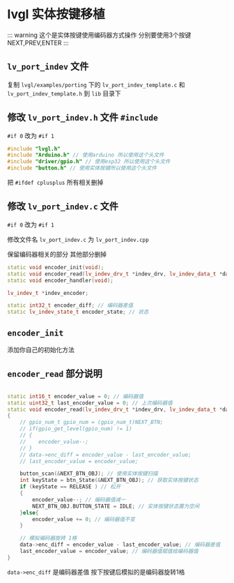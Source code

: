 # lvgl 实体按键移植

::: warning 
这个是实体按键使用编码器方式操作
分别要使用3个按键
NEXT,PREV,ENTER
:::

## `lv_port_indev` 文件

复制 `lvgl/examples/porting` 下的 `lv_port_indev_template.c` 和 `lv_port_indev_template.h` 到 `lib` 目录下

## 修改 `lv_port_indev.h` 文件 `#include`
`#if 0` 改为 `#if 1`

```c
#include "lvgl.h"
#include "Arduino.h" // 使用arduino 所以使用这个头文件
#include "driver/gpio.h" // 使用esp32 所以使用这个头文件
#include "button.h" // 使用实体按键所以使用这个头文件
```

把 `#ifdef cplusplus` 所有相关删掉


## 修改 `lv_port_indev.c` 文件

`#if 0` 改为 `#if 1`


修改文件名 `lv_port_indev.c` 为 `lv_port_indev.cpp`

保留编码器相关的部分 其他部分删掉
```cpp
static void encoder_init(void);
static void encoder_read(lv_indev_drv_t *indev_drv, lv_indev_data_t *data);
static void encoder_handler(void);

lv_indev_t *indev_encoder;

static int32_t encoder_diff; // 编码器差值
static lv_indev_state_t encoder_state; // 状态

```

## `encoder_init` 
添加你自己的初始化方法 


## `encoder_read` 部分说明

```cpp

static int16_t encoder_value = 0; // 编码器值
static uint32_t last_encoder_value = 0; // 上次编码器值
static void encoder_read(lv_indev_drv_t *indev_drv, lv_indev_data_t *data)
{
    // gpio_num_t gpio_num = (gpio_num_t)NEXT_BTN;
    // if(gpio_get_level(gpio_num) != 1)
    // {
    //    encoder_value--;
    // }
    // data->enc_diff = encoder_value - last_encoder_value;
    // last_encoder_value = encoder_value;

    button_scan(&NEXT_BTN_OBJ); // 使用实体按键扫描
    int keyState = btn_State(&NEXT_BTN_OBJ); // 获取实体按键状态
    if (keyState == RELEASE ) // 松开
    {
        encoder_value--; // 编码器值减一
        NEXT_BTN_OBJ.BUTTON_STATE = IDLE; // 实体按键状态置为空闲
    }else{
        encoder_value += 0; // 编码器值不变
    }

    // 模拟编码器旋转 1格
    data->enc_diff = encoder_value - last_encoder_value; // 编码器差值
    last_encoder_value = encoder_value; // 编码器值赋值给编码器值
}
```

`data->enc_diff` 是编码器差值 按下按键后模拟的是编码器旋转1格 





